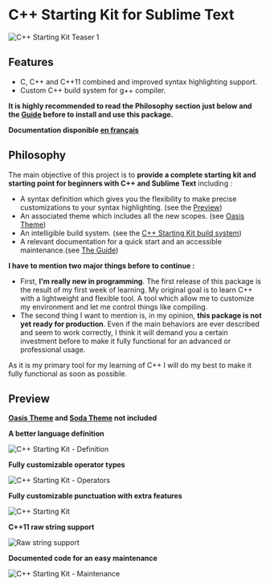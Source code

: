 C++ Starting Kit for Sublime Text
=================================

![C++ Starting Kit Teaser 1](https://raw.githubusercontent.com/kodLite/cppStartingKit-Guide/master/screenshot/cppStartingKit/cppStartingKit_teaser_001.jpg)

## Features
* C, C++ and C++11 combined and improved syntax highlighting support.
* Custom C++ build system for g++ compiler.

**It is highly recommended to read the Philosophy section just below and the [Guide](https://github.com/kodLite/cppStartingKit-Guide) before to install and use this package.**

**Documentation disponible [en français](https://github.com/kodLite/cppStartingKit-Guidefr)**

## Philosophy
The main objective of this project is to **provide a complete starting kit and starting point for beginners with C++ and Sublime Text** including :
* A syntax definition which gives you the flexibility to make precise customizations to your syntax highlighting. (see the [Preview](https://github.com/kodLite/cppStartingKit#preview))
* An associated theme which includes all the new scopes. (see [Oasis Theme](https://github.com/kodLite/Oasis-Theme))
* An intelligible build system. (see the [C++ Starting Kit build system](https://github.com/kodLite/cppStartingKit/blob/master/C%2B%2B%20-%20Starting%20Kit.sublime-build))
* A relevant documentation for a quick start and an accessible maintenance.(see [The Guide](https://github.com/kodLite/cppStartingKit-Guide))

**I have to mention two major things before to continue :**

* First, **I'm really new in programming**. The first release of this package is the result of my first week of learning. My original goal is to learn C++ with a lightweight and flexible tool. A tool which allow me to customize my environment and let me control things like compiling.
* The second thing I want to mention is, in my opinion, **this package is not yet ready for production**. Even if the main behaviors are ever described and seem to work correctly, I think it will demand you a certain investment before to make it fully functional for an advanced or professional usage. 

As it is my primary tool for my learning of C++ I will do my best to make it fully functional as soon as possible.

## Preview
**[Oasis Theme](https://github.com/kodLite/Oasis-Theme) and [Soda Theme](http://buymeasoda.github.io/soda-theme/) not included**

**A better language definition**

![C++ Starting Kit - Definition](https://raw.githubusercontent.com/kodLite/cppStartingKit-Guide/master/screenshot/cppStartingKit/0.1.6/C++-Starting-Kit---Definitions.jpg)

**Fully customizable operator types**

![C++ Starting Kit - Operators](https://raw.githubusercontent.com/kodLite/cppStartingKit-Guide/master/screenshot/cppStartingKit/0.1.6/C++-Starting-Kit---Operators.jpg)

**Fully customizable punctuation with extra features**

![C++ Starting Kit](https://raw.githubusercontent.com/kodLite/cppStartingKit-Guide/master/screenshot/cppStartingKit/0.1.6/C++-Starting-Kit---Punctuation.jpg)

**C++11 raw string support**

![Raw string support](https://raw.githubusercontent.com/kodLite/cppStartingKit-Guide/master/screenshot/cppStartingKit/0.1.9/raw-string-support.jpg)


**Documented code for an easy maintenance**

![C++ Starting Kit - Maintenance](https://raw.githubusercontent.com/kodLite/cppStartingKit-Guide/master/screenshot/cppStartingKit/Namespace-added.jpg)
